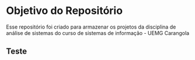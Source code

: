 # Objetivo do Repositório

Esse repositório foi criado para armazenar os projetos da disciplina de análise de sistemas do curso de sistemas de informação - UEMG Carangola

## Teste